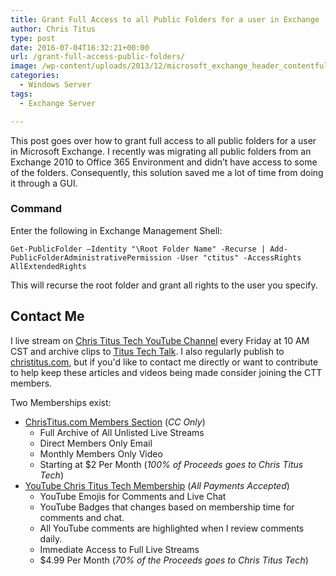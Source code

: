 ```yaml
---
title: Grant Full Access to all Public Folders for a user in Exchange
author: Chris Titus
type: post
date: 2016-07-04T16:32:21+00:00
url: /grant-full-access-public-folders/
image: /wp-content/uploads/2013/12/microsoft_exchange_header_contentfullwidth.jpg
categories:
  - Windows Server
tags:
  - Exchange Server

---
```

This post goes over how to grant full access to all public folders for a user in Microsoft Exchange. I recently was migrating all public folders from an Exchange 2010 to Office 365 Environment and didn&#8217;t have access to some of the folders. Consequently, this solution saved me a lot of time from doing it through a GUI.<!--more-->

### Command

Enter the following in Exchange Management Shell:

`Get-PublicFolder –Identity "\Root Folder Name" -Recurse | Add-PublicFolderAdministrativePermission -User "ctitus" -AccessRights AllExtendedRights`

This will recurse the root folder and grant all rights to the user you specify.

## Contact Me

I live stream on [Chris Titus Tech YouTube Channel][1] every Friday at 10 AM CST and archive clips to [Titus Tech Talk][2]. I also regularly publish to [christitus.com][3], but if you'd like to contact me directly or want to contribute to help keep these articles and videos being made consider joining the CTT members. 

Two Memberships exist:
- [ChrisTitus.com Members Section][4] (_CC Only_)
  - Full Archive of All Unlisted Live Streams
  - Direct Members Only Email
  - Monthly Members Only Video
  - Starting at $2 Per Month (_100% of Proceeds goes to Chris Titus Tech_)
- [YouTube Chris Titus Tech Membership][5] (_All Payments Accepted_)
  - YouTube Emojis for Comments and Live Chat
  - YouTube Badges that changes based on membership time for comments and chat.
  - All YouTube comments are highlighted when I review comments daily. 
  - Immediate Access to Full Live Streams
  - $4.99 Per Month (_70% of the Proceeds goes to Chris Titus Tech_)

 [1]: https://www.youtube.com/c/ChrisTitusTech
 [2]: https://www.youtube.com/c/ChrisTitusTechStreams
 [3]: https://christitus.com/
 [4]: https://christitus.com/members
 [5]: https://links.christitus.com/join